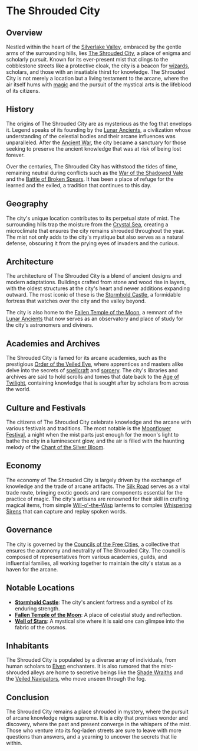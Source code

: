 # The Shrouded City

## Overview

Nestled within the heart of the [Silverlake Valley](Silverlake%20Valley.md), embraced by the gentle arms of the surrounding hills, lies [The Shrouded City](The%20Shrouded%20City.md), a place of enigma and scholarly pursuit. Known for its ever-present mist that clings to the cobblestone streets like a protective cloak, the city is a beacon for [wizards](wizards.md), scholars, and those with an insatiable thirst for knowledge. The Shrouded City is not merely a location but a living testament to the arcane, where the air itself hums with [magic](magic.md) and the pursuit of the mystical arts is the lifeblood of its citizens.

## History

The origins of The Shrouded City are as mysterious as the fog that envelops it. Legend speaks of its founding by the [Lunar Ancients](Lunar%20Ancients.md), a civilization whose understanding of the celestial bodies and their arcane influences was unparalleled. After the [Ancient War](Ancient%20War.md), the city became a sanctuary for those seeking to preserve the ancient knowledge that was at risk of being lost forever.

Over the centuries, The Shrouded City has withstood the tides of time, remaining neutral during conflicts such as the [War of the Shadowed Vale](War%20of%20the%20Shadowed%20Vale.md) and the [Battle of Broken Spears](Battle%20of%20Broken%20Spears.md). It has been a place of refuge for the learned and the exiled, a tradition that continues to this day.

## Geography

The city's unique location contributes to its perpetual state of mist. The surrounding hills trap the moisture from the [Crystal Sea](Crystal%20Sea.md), creating a microclimate that ensures the city remains shrouded throughout the year. The mist not only adds to the city's mystique but also serves as a natural defense, obscuring it from the prying eyes of invaders and the curious.

## Architecture

The architecture of The Shrouded City is a blend of ancient designs and modern adaptations. Buildings crafted from stone and wood rise in layers, with the oldest structures at the city's heart and newer additions expanding outward. The most iconic of these is the [Stormhold Castle](Stormhold%20Castle.md), a formidable fortress that watches over the city and the valley beyond.

The city is also home to the [Fallen Temple of the Moon](Fallen%20Temple%20of%20the%20Moon.md), a remnant of the [Lunar Ancients](Lunar%20Ancients.md) that now serves as an observatory and place of study for the city's astronomers and diviners.

## Academies and Archives

The Shrouded City is famed for its arcane academies, such as the prestigious [Order of the Veiled Eye](Order%20of%20the%20Veiled%20Eye.md), where apprentices and masters alike delve into the secrets of [spellcraft](spellcraft.md) and [sorcery](sorcery.md). The city's libraries and archives are said to hold scrolls and tomes that date back to the [Age of Twilight](Age%20of%20Twilight.md), containing knowledge that is sought after by scholars from across the world.

## Culture and Festivals

The citizens of The Shrouded City celebrate knowledge and the arcane with various festivals and traditions. The most notable is the [Moonflower Festival](Moonflower%20Festival.md), a night when the mist parts just enough for the moon's light to bathe the city in a luminescent glow, and the air is filled with the haunting melody of the [Chant of the Silver Bloom](Chant%20of%20the%20Silver%20Bloom.md).

## Economy

The economy of The Shrouded City is largely driven by the exchange of knowledge and the trade of arcane artifacts. The [Silk Road](Silk%20Road.md) serves as a vital trade route, bringing exotic goods and rare components essential for the practice of magic. The city's artisans are renowned for their skill in crafting magical items, from simple [Will-o'-the-Wisp](Will-o'-the-Wisp.md) lanterns to complex [Whispering Sirens](Whispering%20Sirens.md) that can capture and replay spoken words.

## Governance

The city is governed by the [Councils of the Free Cities](Councils%20of%20the%20Free%20Cities.md), a collective that ensures the autonomy and neutrality of The Shrouded City. The council is composed of representatives from various academies, guilds, and influential families, all working together to maintain the city's status as a haven for the arcane.

## Notable Locations

- **[Stormhold Castle](Stormhold%20Castle.md)**: The city's ancient fortress and a symbol of its enduring strength.
- **[Fallen Temple of the Moon](Fallen%20Temple%20of%20the%20Moon.md)**: A place of celestial study and reflection.
- **[Well of Stars](Well%20of%20Stars.md)**: A mystical site where it is said one can glimpse into the fabric of the cosmos.

## Inhabitants

The Shrouded City is populated by a diverse array of individuals, from human scholars to [Elven](Elf.md) enchanters. It is also rumored that the mist-shrouded alleys are home to secretive beings like the [Shade Wraiths](Shade%20Wraiths.md) and the [Veiled Navigators](Veiled%20Navigators.md), who move unseen through the fog.

## Conclusion

The Shrouded City remains a place shrouded in mystery, where the pursuit of arcane knowledge reigns supreme. It is a city that promises wonder and discovery, where the past and present converge in the whispers of the mist. Those who venture into its fog-laden streets are sure to leave with more questions than answers, and a yearning to uncover the secrets that lie within.
